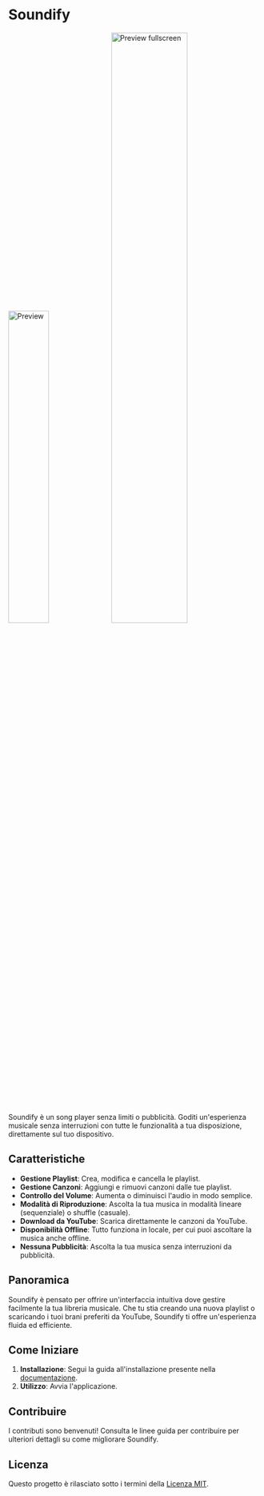 # Soundify

<div>
    <img src="../res/preview.png" alt="Preview" style="display: inline-block; width: 40%;">
    <img src="../res/preview_fullscreen.png" alt="Preview fullscreen" style="display: inline-block; width: 55%;">
</div> 

Soundify è un song player senza limiti o pubblicità. Goditi un'esperienza musicale senza interruzioni con tutte le funzionalità a tua disposizione, direttamente sul tuo dispositivo.

## Caratteristiche
- **Gestione Playlist**: Crea, modifica e cancella le playlist.
- **Gestione Canzoni**: Aggiungi e rimuovi canzoni dalle tue playlist.
- **Controllo del Volume**: Aumenta o diminuisci l'audio in modo semplice.
- **Modalità di Riproduzione**: Ascolta la tua musica in modalità lineare (sequenziale) o shuffle (casuale).
- **Download da YouTube**: Scarica direttamente le canzoni da YouTube.
- **Disponibilità Offline**: Tutto funziona in locale, per cui puoi ascoltare la musica anche offline.
- **Nessuna Pubblicità**: Ascolta la tua musica senza interruzioni da pubblicità.

## Panoramica
Soundify è pensato per offrire un'interfaccia intuitiva dove gestire facilmente la tua libreria musicale. Che tu stia creando una nuova playlist o scaricando i tuoi brani preferiti da YouTube, Soundify ti offre un'esperienza fluida ed efficiente.

## Come Iniziare
1. **Installazione**: Segui la guida all'installazione presente nella [documentazione](Installation).
2. **Utilizzo**: Avvia l'applicazione.

## Contribuire
I contributi sono benvenuti! Consulta le linee guida per contribuire per ulteriori dettagli su come migliorare Soundify.

## Licenza
Questo progetto è rilasciato sotto i termini della [Licenza MIT](LICENSE).
